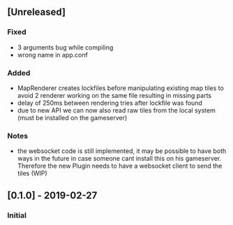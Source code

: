 ## [Unreleased]
### Fixed 
- 3 arguments bug while compiling
- wrong name in app.conf
### Added 
- MapRenderer creates lockfiles before manipulating existing map tiles to avoid 2 renderer working on the same file resulting in missing parts
- delay of 250ms between rendering tries after lockfile was found
- due to new API we can now also read raw tiles from the local system (must be installed on the gameserver)
### Notes
- the websocket code is still implemented, it may be possible to have both ways in the future in case someone cant install this on his gameserver. Therefore the new Plugin needs to have a websocket client to send the tiles (WIP)

## [0.1.0] - 2019-02-27
### Initial